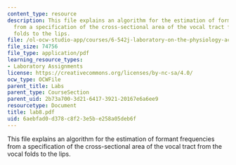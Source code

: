 ```yaml
---
content_type: resource
description: This file explains an algorithm for the estimation of formant frequencies
  from a specification of the cross-sectional area of the vocal tract from the vocal
  folds to the lips.
file: /ol-ocw-studio-app/courses/6-542j-laboratory-on-the-physiology-acoustics-and-perception-of-speech-fall-2005/6aebfad0d378c8f23e5be258a05deb6f_lab8.pdf
file_size: 74756
file_type: application/pdf
learning_resource_types:
- Laboratory Assignments
license: https://creativecommons.org/licenses/by-nc-sa/4.0/
ocw_type: OCWFile
parent_title: Labs
parent_type: CourseSection
parent_uid: 2b73a700-3d21-6417-3921-20167e6a6ee9
resourcetype: Document
title: lab8.pdf
uid: 6aebfad0-d378-c8f2-3e5b-e258a05deb6f
---
```

This file explains an algorithm for the estimation of formant frequencies from a specification of the cross-sectional area of the vocal tract from the vocal folds to the lips.